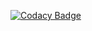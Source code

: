 

[![Codacy Badge](https://app.codacy.com/project/badge/Grade/059498f0dd2f47cb8e425d87c5af535b)](https://www.codacy.com/gh/Renganathan-S/M1_Automation_ATM-banking/dashboard?utm_source=github.com&amp;utm_medium=referral&amp;utm_content=Renganathan-S/M1_Automation_ATM-banking&amp;utm_campaign=Badge_Grade)

